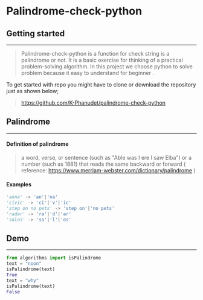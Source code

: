 # Palindrome-check-python


## Getting started
---

>Palindrome-check-python is a function for check string is a palindrome or not. It is a basic exercise for thinking of a practical problem-solving algorithm. In this project we choose python to solve problem because it easy to understand for beginner .

To get started with repo you might have to clone or download the repository just as shown below;
>https://github.com/K-Phanudet/palindrome-check-python

## Palindrome
---
#### Definition of palindrome
>a word, verse, or sentence (such as "Able was I ere I saw Elba") or a number (such as 1881) that reads the same backward or forward ( reference: https://www.merriam-webster.com/dictionary/palindrome )

#### Examples 
```python
'anna' -> 'an'|'na'
'civic' -> 'ci'|'v'|'ic' 
'step on no pets' -> 'step on'|'no pets'  
'radar' -> 'ra'|'d'|'ar'
'solos' -> 'so'|'l'|'os'
```

## Demo
---
```python
from algorithms import isPalindrome
text = "noon"
isPalindrome(text)
True
text = "why"
isPalindrome(text)
False
```